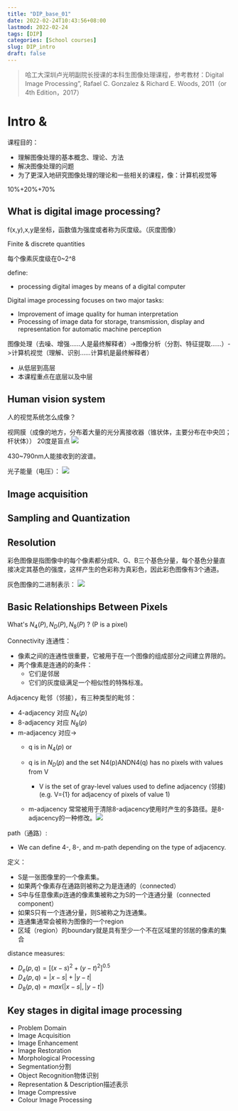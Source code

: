 ```yaml
---
title: "DIP_base_01"
date: 2022-02-24T10:43:56+08:00
lastmod: 2022-02-24
tags: [DIP]
categories: [School courses]
slug: DIP_intro
draft: false
---
```

> 哈工大深圳卢光明副院长授课的本科生图像处理课程，参考教材：Digital Image Processing”, Rafael C. Gonzalez & Richard E. Woods, 2011（or 4th Edition，2017）

# Intro & 
课程目的：
- 理解图像处理的基本概念、理论、方法
- 解决图像处理的问题
- 为了更深入地研究图像处理的理论和一些相关的课程，像：计算机视觉等

10%+20%+70%
## What is digital image processing?
f(x,y),x,y是坐标，函数值为强度或者称为灰度级。（灰度图像）

Finite & discrete quantities

每个像素灰度级在0~2^8

define:
- processing digital images by means of a digital computer

Digital image processing focuses on two major tasks:
- Improvement of image quality for human interpretation
- Processing of image data for storage, transmission, display and representation for automatic machine perception

图像处理（去噪、增强……人是最终解释者）->图像分析（分割、特征提取……）->计算机视觉（理解、识别……计算机是最终解释者）
- 从低层到高层
- 本课程重点在底层以及中层


## Human vision system
人的视觉系统怎么成像？

视网膜（成像的地方，分布着大量的光分离接收器（锥状体，主要分布在中央凹；杆状体）） 20度是盲点
![](https://raw.githubusercontent.com/QizhengZou/Image_hosting_rep/main/20220224111030.png)

430~790nm人能接收到的波谱。

光子能量（电压）：
![](https://raw.githubusercontent.com/QizhengZou/Image_hosting_rep/main/20220225093349.png)

## Image acquisition
## Sampling and Quantization
## Resolution
彩色图像是指图像中的每个像素都分成R、G、B三个基色分量，每个基色分量直接决定其基色的强度，这样产生的色彩称为真彩色，因此彩色图像有3个通道。

灰色图像的二进制表示：
![](https://raw.githubusercontent.com/QizhengZou/Image_hosting_rep/main/20220225100628.png)
## Basic Relationships Between Pixels
What's $N_4(P),N_D(P),N_8(P)$ ?  (P is a pixel)

Connectivity 连通性：
- 像素之间的连通性很重要，它被用于在一个图像的组成部分之间建立界限的。
- 两个像素是连通的的条件：
    - 它们是邻居
    - 它们的灰度级满足一个相似性的特殊标准。

Adjacency 毗邻（邻接），有三种类型的毗邻：
- 4-adjacency 对应 $N_4(p)$
- 8-adjacency 对应 $N_8(p)$
- m-adjacency 对应->
    - q is in $N_4(p)$ or
    - q is in $N_D(p)$ and the set N4(p)ANDN4(q) has no pixels with values from V
        - V is the set of gray-level values used to define adjacency (邻接) (e.g. V={1} for adjacency of pixels of value 1)

    - m-adjacency 常常被用于清除8-adjacency使用时产生的多路径。是8-adjacency的一种修改。![](https://raw.githubusercontent.com/QizhengZou/Image_hosting_rep/main/20220226095647.png)

path（通路）:
- We can define 4-, 8-, and m-path depending on the type of adjacency. 

定义：
- S是一张图像里的一个像素集。
- 如果两个像素存在通路则被称之为是连通的（connected）
- S中与任意像素p连通的像素集被称之为S的一个连通分量（connected component）
- 如果S只有一个连通分量，则S被称之为连通集。
- 连通集通常会被称为图像的一个region
- 区域（region）的boundary就是具有至少一个不在区域里的邻居的像素的集合

distance measures:
- $D_e(p,q)=[(x-s)^2 + (y-t)^2]^{0.5}$
- $D_4(p,q) = |x-s| + |y-t|$
- $D_8(p,q) = max(|x-s|,|y-t|)$



## Key stages in digital image processing
- Problem Domain
- Image Acquisition
- Image Enhancement
- Image Restoration
- Morphological Processing
- Segmentation分割
- Object Recognition物体识别
- Representation & Description描述表示
- Image Compressive
- Colour Image Processing